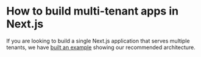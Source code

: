 # How to build multi-tenant apps in Next.js

If you are looking to build a single Next.js application that serves multiple tenants, we have [built an example](https://vercel.com/templates/next.js/platforms-starter-kit) showing our recommended architecture.
